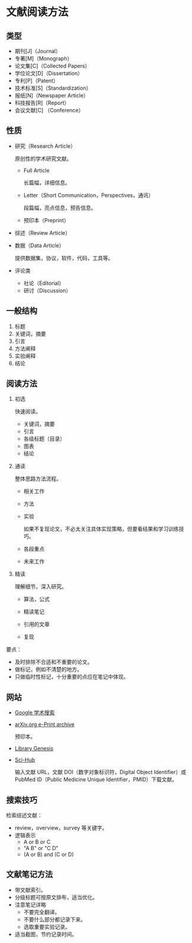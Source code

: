 # 文献阅读方法

## 类型

- 期刊[J]（Journal）
- 专著[M]（Monograph）
- 论文集[C]（Collected Papers）
- 学位论文[D]（Dissertation）
- 专利[P]（Patent）
- 技术标准[S]（Standardization）
- 报纸[N]（Newspaper Article）
- 科技报告[R]（Report）
- 会议文献[C] （Conference）

## 性质

- 研究（Research Article）

	原创性的学术研究文献。

	- Full Article

		长篇幅，详细信息。

	- Letter（Short Communication，Perspectives，通讯）

		段篇幅，亮点信息，预告信息。

	- 预印本（Preprint）

- 综述（Review Article）

- 数据（Data Article）

	提供数据集，协议，软件，代码，工具等。

- 评论类

	- 社论（Editorial）
	- 研讨（Discussion）

## 一般结构

1. 标题
2. 关键词，摘要
3. 引言
4. 方法阐释
5. 实验阐释
6. 结论

## 阅读方法

1. 初选

	快速阅读。

   - 关键词，摘要
   - 引言
   - 各级标题（目录）
   - 图表
   - 结论

2. 通读

	整体思路方法流程。

	- 相关工作
	
	- 方法
	
	- 实验
	
		如果不复现论文，不必太关注具体实现策略，但要看结果和学习训练技巧。
	
	- 各段重点
	
	- 未来工作

3. 精读

	  理解细节，深入研究。

	  - 算法，公式

	  - 精读笔记

	  - 引用的文章

	  - 复现

要点：

- 及时排除不合适和不重要的论文。
- 做标记，例如不清楚的地方。
- 只做临时性标记，十分重要的点应在笔记中体现。

## 网站

- [Google 学术搜索](https://scholar.google.com/)

- [arXiv.org e-Print archive](https://arxiv.org/)

	预印本。

- [Library Genesis](https://libgen.li/index.php)

- [Sci-Hub](https://www.sci-hub.se/)

	输入文献 URL，文献 DOI（数字对象标识符，Digital Object Identifier）或 PubMed ID（Public Medicine Unique Identifier，PMID）下载文献。

## 搜索技巧

检索综述文献：

- review，overview，survey 等关键字。
- 逻辑表示
	- A or B or C
	- "A B" or "C D"
	- (A or B) and (C or D)

## 文献笔记方法

- 带文献索引。
- 分级标题可按原文排布，适当优化。
- 注意笔记详略
	- 不要完全翻译。
	- 不要什么部分都记录下来。
	- 选取重要实验记录。
- 适当截图，节约记录时间。

